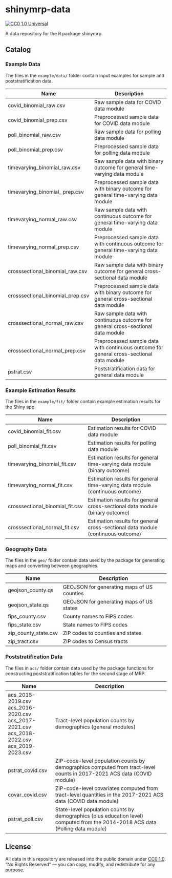 # shinymrp-data

[![CC0 1.0 Universal](https://img.shields.io/badge/License-CC0%201.0-lightgrey.svg)](https://creativecommons.org/publicdomain/zero/1.0/)

A data repository for the R package shinymrp.

## Catalog

### Example Data

The files in the `example/data/` folder contain input examples for sample and poststratification data.

| Name                  | Description           |
|-----------------------|-----------------------|
| covid_binomial_raw.csv            | Raw sample data for COVID data module                                                     |
| covid_binomial_prep.csv           | Preprocessed sample data for COVID data module                                            |
| poll_binomial_raw.csv             | Raw sample data for polling data module                                                   |
| poll_binomial_prep.csv            | Preprocessed sample data for polling data module                                          |
| timevarying_binomial_raw.csv      | Raw sample data with binary outcome for general time-varying data module                  |
| timevarying_binomial_ prep.csv    | Preprocessed sample data with binary outcome for general time-varying data module         |
| timevarying_normal_raw.csv        | Raw sample data with continuous outcome for general time-varying data module              |
| timevarying_normal_prep.csv       | Preprocessed sample data with continuous outcome for general time-varying data module     |
| crosssectional_binomial_raw.csv   | Raw sample data with binary outcome for general cross-sectional data module               |
| crosssectional_binomial_prep.csv  | Preprocessed sample data with binary outcome for general cross-sectional data module      |
| crosssectional_normal_raw.csv     | Raw sample data with continuous outcome for general cross-sectional data module           |
| crosssectional_normal_prep.csv    | Preprocessed sample data with continuous outcome for general cross-sectional data module  |
| pstrat.csv                        | Poststratification data for general data module                                           |

### Example Estimation Results

The files in the `example/fit/` folder contain example estimation results for the Shiny app.

| Name                  | Description           |
|-----------------------|-----------------------|
| covid_binomial_fit.csv            | Estimation results for COVID data module                                          |
| poll_binomial_fit.csv             | Estimation results for polling data module                                        |
| timevarying_binomial_fit.csv      | Estimation results for general time-varying data module (binary outcome)          |
| timevarying_normal_fit.csv        | Estimation results for general time-varying data module (continuous outcome)      |
| crosssectional_binomial_fit.csv   | Estimation results for general cross-sectional data module (binary outcome)       |
| crosssectional_normal_fit.csv     | Estimation results for general cross-sectional data module (continuous outcome)   |

### Geography Data

The files in the `geo/` folder contain data used by the package for generating maps and converting between geographies.

| Name                  | Description           |
|-----------------------|-----------------------|
| geojson_county.qs     | GEOJSON for generating maps of US counties    |
| geojson_state.qs      | GEOJSON for generating maps of US states      |
| fips_county.csv       | County names to FIPS codes                    |
| fips_state.csv        | State names to FIPS codes                     |
| zip_county_state.csv  | ZIP codes to counties and states              |
| zip_tract.csv         | ZIP codes to Census tracts                    |

### Poststratification Data

The files in `acs/` folder contain data used by the package functions for constructing poststratification tables for the second stage of MRP.

| Name                  | Description           |
|-----------------------|-----------------------|
| acs_2015-2019.csv<br>acs_2016-2020.csv<br>acs_2017-2021.csv<br>acs_2018-2022.csv<br>acs_2019-2023.csv | Tract-level population counts by demographics (general modules) |
| pstrat_covid.csv  | ZIP-code-level population counts by demographics computed from tract-level counts in 2017-2021 ACS data (COVID module) |
| covar_covid.csv   | ZIP-code-level covariates computed from tract-level quantities in the 2017-2021 ACS data (COVID data module) |
| pstrat_poll.csv   | State-level population counts by demographics (plus education level) computed from the 2014-2018 ACS data (Polling data module) |


## License

All data in this repository are released into the public domain under [CC0 1.0](https://creativecommons.org/publicdomain/zero/1.0/).  
“No Rights Reserved” — you can copy, modify, and redistribute for any purpose.
